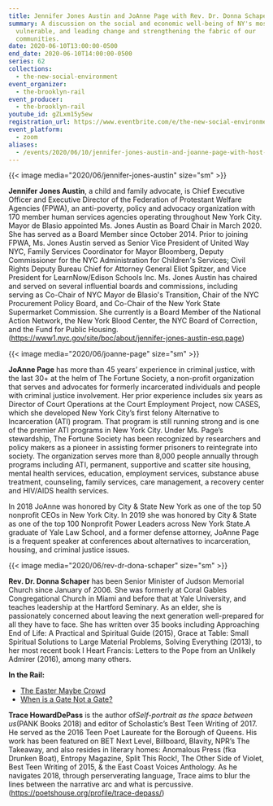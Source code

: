```yaml
---
title: Jennifer Jones Austin and JoAnne Page with Rev. Dr. Donna Schaper
summary: A discussion on the social and economic well-being of NY's most
  vulnerable, and leading change and strengthening the fabric of our
  communities.
date: 2020-06-10T13:00:00-0500
end_date: 2020-06-10T14:00:00-0500
series: 62
collections:
  - the-new-social-environment
event_organizer:
  - the-brooklyn-rail
event_producer:
  - the-brooklyn-rail
youtube_id: gZLxm15y5ew
registration_url: https://www.eventbrite.com/e/the-new-social-environment-62-joanne-page-jennifer-jones-austin-tickets-108144643540
event_platform:
  - zoom
aliases:
  - /events/2020/06/10/jennifer-jones-austin-and-joanne-page-with-host-rev-dr-dona-schaper/
---
```

{{< image media="2020/06/jennifer-jones-austin" size="sm" >}}

**Jennifer Jones Austin**, a child and family advocate, is Chief Executive Officer and Executive Director of the Federation of Protestant Welfare Agencies (FPWA), an anti-poverty, policy and advocacy organization with 170 member human services agencies operating throughout New York City. Mayor de Blasio appointed Ms. Jones Austin as Board Chair in March 2020. She has served as a Board Member since October 2014. Prior to joining FPWA, Ms. Jones Austin served as Senior Vice President of United Way NYC, Family Services Coordinator for Mayor Bloomberg, Deputy Commissioner for the NYC Administration for Children's Services; Civil Rights Deputy Bureau Chief for Attorney General Eliot Spitzer, and Vice President for LearnNow/Edison Schools Inc. Ms. Jones Austin has chaired and served on several influential boards and commissions, including serving as Co-Chair of NYC Mayor de Blasio's Transition, Chair of the NYC Procurement Policy Board, and Co-Chair of the New York State Supermarket Commission. She currently is a Board Member of the National Action Network, the New York Blood Center, the NYC Board of Correction, and the Fund for Public Housing. (<https://www1.nyc.gov/site/boc/about/jennifer-jones-austin-esq.page>)

{{< image media="2020/06/joanne-page" size="sm" >}}

**JoAnne Page** has more than 45 years’ experience in criminal justice, with the last 30+ at the helm of The Fortune Society, a non-profit organization that serves and advocates for formerly incarcerated individuals and people with criminal justice involvement. Her prior experience includes six years as Director of Court Operations at the Court Employment Project, now CASES, which she developed New York City’s first felony Alternative to Incarceration (ATI) program. That program is still running strong and is one of the premier ATI programs in New York City. Under Ms. Page’s stewardship, The Fortune Society has been recognized by researchers and policy makers as a pioneer in assisting former prisoners to reintegrate into society. The organization serves more than 8,000 people annually through programs including ATI, permanent, supportive and scatter site housing, mental health services, education, employment services, substance abuse treatment, counseling, family services, care management, a recovery center and HIV/AIDS health services.

In 2018 JoAnne was honored by City & State New York as one of the top 50 nonprofit CEOs in New York City. In 2019 she was honored by City & State as one of the top 100 Nonprofit Power Leaders across New York State.A graduate of Yale Law School, and a former defense attorney, JoAnne Page is a frequent speaker at conferences about alternatives to incarceration, housing, and criminal justice issues.

{{< image media="2020/06/rev-dr-dona-schaper" size="sm" >}}

**Rev. Dr. Donna Schaper** has been Senior Minister of Judson Memorial Church since January of 2006. She was formerly at Coral Gables Congregational Church in Miami and before that at Yale University, and teaches leadership at the Hartford Seminary. As an elder, she is passionately concerned about leaving the next generation well-prepared for all they have to face. She has written over 35 books including Approaching End of Life: A Practical and Spiritual Guide (2015), Grace at Table: Small Spiritual Solutions to Large Material Problems, Solving Everything (2013), to her most recent book I Heart Francis: Letters to the Pope from an Unlikely Admirer (2016), among many others.

**In the Rail:**

* [The Easter Maybe Crowd](https://brooklynrail.org/2008/03/local/the-easter-maybe-crowd)
* [When is a Gate Not a Gate?](https://brooklynrail.org/2008/05/local/when-is-a-gate-not-a-gate)

**Trace HowardDePass** is the author of*Self-portrait as the space between us*(PANK Books 2018) and editor of Scholastic’s Best Teen Writing of 2017. He served as the 2016 Teen Poet Laureate for the Borough of Queens. His work has been featured on BET Next Level, Billboard, Blavity, NPR’s The Takeaway, and also resides in literary homes: Anomalous Press (fka Drunken Boat), Entropy Magazine, Split This Rock!, The Other Side of Violet, Best Teen Writing of 2015, & the East Coast Voices Anthology. As he navigates 2018, through perserverating language, Trace aims to blur the lines between the narrative arc and what is percussive. (<https://poetshouse.org/profile/trace-depass/>)